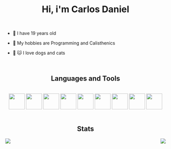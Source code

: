 <h1 align="center">Hi, i'm Carlos Daniel</h1><br>

- 📆 I have 19 years old
 
- 🗿 My hobbies are Programming and Calisthenics

- 🐶 🐱 I love dogs and cats

<br>
<h2 align="center">Languages and Tools</h1><br>

<div align="center">
     <img src="https://cdn.jsdelivr.net/gh/devicons/devicon/icons/linux/linux-original.svg" width="50" />
     <img src="https://cdn.jsdelivr.net/gh/devicons/devicon/icons/html5/html5-original.svg" width="50" />
     <img src="https://cdn.jsdelivr.net/gh/devicons/devicon/icons/css3/css3-original.svg" width="50" />
     <img src="https://cdn.jsdelivr.net/gh/devicons/devicon/icons/javascript/javascript-original.svg" width="50" />
     <img src="https://cdn.jsdelivr.net/gh/devicons/devicon/icons/nodejs/nodejs-original.svg" width="50" />
     <img src="https://cdn.jsdelivr.net/gh/devicons/devicon/icons/express/express-original.svg" width="50" />
     <img src="https://cdn.jsdelivr.net/gh/devicons/devicon/icons/react/react-original.svg" width="50" />
     <img src="https://cdn.jsdelivr.net/gh/devicons/devicon/icons/mongodb/mongodb-original.svg" width="50" />
     <img src="https://cdn.jsdelivr.net/gh/devicons/devicon/icons/python/python-original.svg" width="50" />
</div>

<br>
<h2 align="center">Stats</h2>

<img align="left" src="https://github-readme-stats.vercel.app/api?username=z3oxs&show_icons=true&theme=radical&count_private=true" /><img align="right" src="https://github-readme-stats.vercel.app/api/top-langs/?username=z3oxs&layout=compact" />
